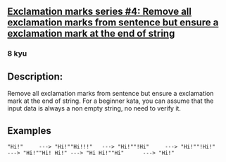 <h2><a href=https://www.codewars.com/kata/57faf12b21c84b5ba30001b0/train/csharp target="_blank">Exclamation marks series #4: Remove all exclamation marks from sentence but ensure a exclamation mark at the end of string</a></h2><h3>8 kyu</h3><h2 id="description">Description:</h2><p>Remove all exclamation marks from sentence but ensure a exclamation mark at the end of string. For a beginner kata, you can assume that the input data is always a non empty string, no need to verify it.</p><h2 id="examples">Examples</h2><pre><code>"Hi!"     ---&gt; "Hi!""Hi!!!"   ---&gt; "Hi!""!Hi"     ---&gt; "Hi!""!Hi!"    ---&gt; "Hi!""Hi! Hi!" ---&gt; "Hi Hi!""Hi"      ---&gt; "Hi!"</code></pre>